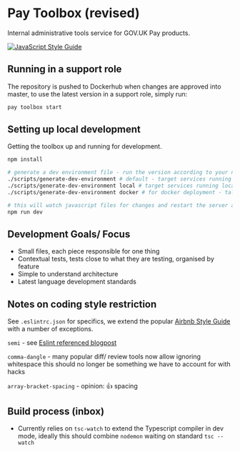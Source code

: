 # Pay Toolbox (revised) 
Internal administrative tools service for GOV.UK Pay products.

[![JavaScript Style Guide](https://img.shields.io/badge/code_style-standard-brightgreen.svg)](https://standardjs.com)

## Running in a support role
The repository is pushed to Dockerhub when changes are approved into master, to use 
the latest version in a support role, simply run: 

```bash
pay toolbox start
```

## Setting up local development 
Getting the toolbox up and running for development. 

```bash
npm install

# generate a dev environment file - run the version according to your needs
./scripts/generate-dev-environment # default - target services running through SSH tunnel
./scripts/generate-dev-environment local # target services running locally on your machine
./scripts/generate-dev-environment docker # for docker deployment - talk to external network

# this will watch javascript files for changes and restart the server accordingly
npm run dev
```

## Development Goals/ Focus
  * Small files, each piece responsible for one thing 
  * Contextual tests, tests close to what they are testing, organised by feature
  * Simple to understand architecture
  * Latest language development standards

## Notes on coding style restriction
See `.eslintrc.json` for specifics, we extend the popular
[Airbnb Style Guide](https://github.com/airbnb/javascript) with a number of 
exceptions. 

`semi` - see [Eslint referenced blogpost](https://blog.izs.me/2010/12/an-open-letter-to-javascript-leaders-regarding)

`comma-dangle` - many popular diff/ review tools now allow ignoring whitespace
this should no longer be something we have to account for with hacks 

`array-bracket-spacing` - opinion: :+1: spacing

## Build process (inbox)
* Currently relies on `tsc-watch` to extend the Typescript compiler in dev mode, ideally
this should combine `nodemon` waiting on standard `tsc --watch`
